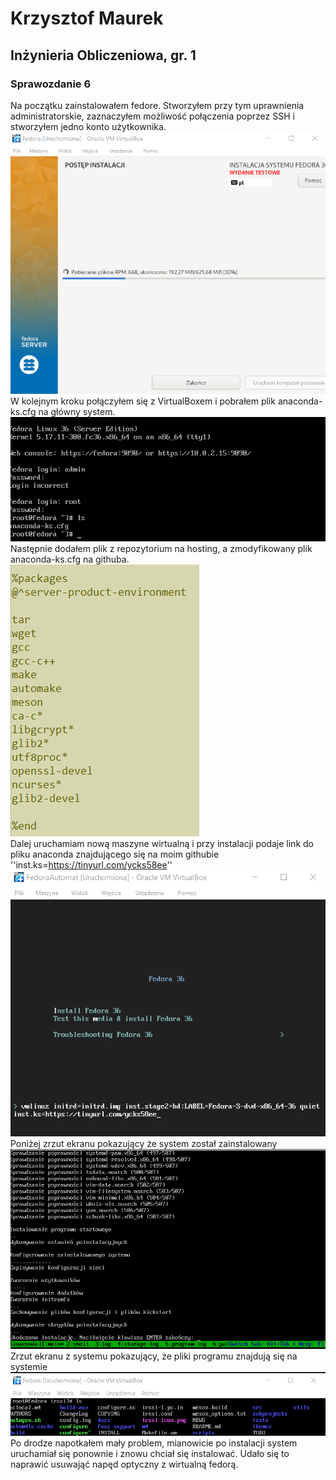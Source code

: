# Krzysztof Maurek #
## Inżynieria Obliczeniowa, gr. 1 ##
### Sprawozdanie 6 ###
Na początku zainstalowałem fedore. Stworzyłem przy tym uprawnienia administratorskie, zaznaczyłem możliwość połączenia poprzez SSH i stworzyłem jedno konto użytkownika.  
![](FedoraInstalacja.png)  
W kolejnym kroku połączyłem się z VirtualBoxem i pobrałem plik anaconda-ks.cfg na główny system.  
![](Zainstalowana.png)  
Następnie dodałem plik z repozytorium na hosting, a zmodyfikowany plik anaconda-ks.cfg na githuba.  
![](anaconda.png)  
Dalej uruchamiam nową maszyne wirtualną i przy instalacji podaje link do pliku anaconda znajdującego się na moim githubie
''inst.ks=https://tinyurl.com/ycks58ee''  
![](Instalacja.png)  
Poniżej zrzut ekranu pokazujący że system został zainstalowany  
![](goodinstalation.png)  
Zrzut ekranu z systemu pokazujący, że pliki programu znajdują się na systemie  
![](finish.png)  
Po drodze napotkałem mały problem, mianowicie po instalacji system uruchamiał się ponownie i znowu chciał się instalować. Udało się to naprawić usuwająć napęd optyczny z wirtualną fedorą.
